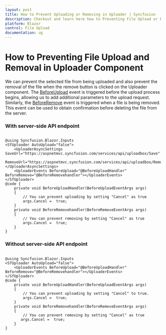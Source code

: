 ```yaml
---
layout: post
title: How to Prevent Uploading or Removing in Uploader | Syncfusion
description: Checkout and learn here how to Preventing File Upload or Removal in Uploader Component in Syncfusion Blazor File Upload component and more.
platform: Blazor
control: File Upload
documentation: ug
---
```


# How to Preventing File Upload and Removal in Uploader Component

We can prevent the selected file from being uploaded and also prevent the removal of the file when the remove button is clicked on the Uploader component. The [BeforeUpload](https://help.syncfusion.com/cr/blazor/Syncfusion.Blazor.Inputs.UploaderEvents.html#Syncfusion_Blazor_Inputs_UploaderEvents_BeforeUpload) event is triggered before the upload process begins, allowing us to add additional parameters to the upload request. Similarly, the [BeforeRemove](https://help.syncfusion.com/cr/blazor/Syncfusion.Blazor.Inputs.UploaderEvents.html#Syncfusion_Blazor_Inputs_UploaderEvents_BeforeRemove) event is triggered when a file is being removed. This event can be used to obtain confirmation before deleting the file from the server.

### With server-side API endpoint

```cshtml

@using Syncfusion.Blazor.Inputs
<SfUploader AutoUpload="false">
    <UploaderAsyncSettings SaveUrl="https://aspnetmvc.syncfusion.com/services/api/uploadbox/Save"
                           RemoveUrl="https://aspnetmvc.syncfusion.com/services/api/uploadbox/Remove"></UploaderAsyncSettings>
    <UploaderEvents BeforeUpload="@BeforeUploadHandler" BeforeRemove="@BeforeRemovehandler"></UploaderEvents>
</SfUploader>
@code {
    private void BeforeUploadHandler(BeforeUploadEventArgs args)
    {
        // You can prevent uploading by setting "Cancel" as true
        args.Cancel =  true;
    }
    private void BeforeRemovehandler(BeforeRemoveEventArgs args)
    {
        // You can prevent removing by setting "Cancel" as true
        args.Cancel =  true;
    }
}
```

### Without server-side API endpoint

```cshtml

@using Syncfusion.Blazor.Inputs
<SfUploader AutoUpload="false">
    <UploaderEvents BeforeUpload="@BeforeUploadHandler" BeforeRemove="@BeforeRemovehandler"></UploaderEvents>
</SfUploader>
@code {
    private void BeforeUploadHandler(BeforeUploadEventArgs args)
    {
        // You can prevent uploading by setting "Cancel" to true.
        args.Cancel =  true;
    }
    private void BeforeRemovehandler(BeforeRemoveEventArgs args)
    {
        // You can prevent removing by setting "Cancel" as true
       args.Cancel =  true;
    }
}
```